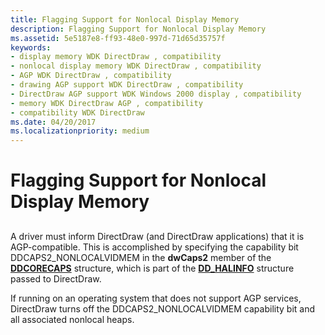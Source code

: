 ```yaml
---
title: Flagging Support for Nonlocal Display Memory
description: Flagging Support for Nonlocal Display Memory
ms.assetid: 5e5187e8-ff93-48e0-997d-71d65d35757f
keywords:
- display memory WDK DirectDraw , compatibility
- nonlocal display memory WDK DirectDraw , compatibility
- AGP WDK DirectDraw , compatibility
- drawing AGP support WDK DirectDraw , compatibility
- DirectDraw AGP support WDK Windows 2000 display , compatibility
- memory WDK DirectDraw AGP , compatibility
- compatibility WDK DirectDraw
ms.date: 04/20/2017
ms.localizationpriority: medium
---
```


# Flagging Support for Nonlocal Display Memory


## <span id="ddk_flagging_support_for_nonlocal_display_memory_gg"></span><span id="DDK_FLAGGING_SUPPORT_FOR_NONLOCAL_DISPLAY_MEMORY_GG"></span>


A driver must inform DirectDraw (and DirectDraw applications) that it is AGP-compatible. This is accomplished by specifying the capability bit DDCAPS2\_NONLOCALVIDMEM in the **dwCaps2** member of the [**DDCORECAPS**](/windows/win32/api/ddrawi/ns-ddrawi-ddcorecaps) structure, which is part of the [**DD\_HALINFO**](/windows/win32/api/ddrawint/ns-ddrawint-dd_halinfo) structure passed to DirectDraw.

If running on an operating system that does not support AGP services, DirectDraw turns off the DDCAPS2\_NONLOCALVIDMEM capability bit and all associated nonlocal heaps.

 

